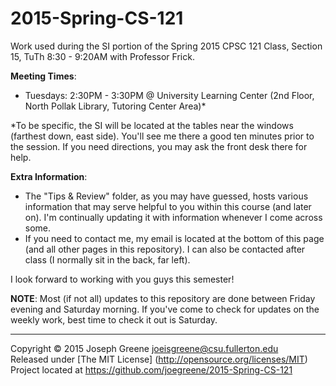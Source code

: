 2015-Spring-CS-121
==================

Work used during the SI portion of the Spring 2015 CPSC 121 Class, Section 15, TuTh 8:30 - 9:20AM with Professor Frick.


__Meeting Times__: 
- Tuesdays: 2:30PM - 3:30PM @ University Learning Center (2nd Floor, North Pollak Library, Tutoring Center Area)*

*To be specific, the SI will be located at the tables near the windows (farthest down, east side). You'll see me there a good ten minutes 
prior to the session. If you need directions, you may ask the front desk there for help.

__Extra Information__:
- The "Tips & Review" folder, as you may have guessed, hosts various information that may serve helpful to you within this course 
(and later on). I'm continually updating it with information whenever I come across some.
- If you need to contact me, my email is located at the bottom of this page (and all other pages in this repository). I can also 
be contacted after class (I normally sit in the back, far left).

I look forward to working with you guys this semester!


__NOTE__: Most (if not all) updates to this repository are done between Friday evening and Saturday morning. If you've come 
to check for updates on the weekly work, best time to check it out is Saturday.

-------------------------------------------------------------------------------

Copyright &copy; 2015 Joseph Greene <joeisgreene@csu.fullerton.edu>  
Released under [The MIT License] (http://opensource.org/licenses/MIT)  
Project located at <https://github.com/joegreene/2015-Spring-CS-121>